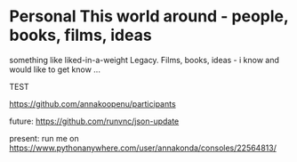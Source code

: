 # Personal This world around - people, books, films, ideas
something like liked-in-a-weight Legacy. Films, books, ideas - i know and would like to get know ...

TEST


https://github.com/annakoopenu/participants


future:
https://github.com/runvnc/json-update


present:
run me on https://www.pythonanywhere.com/user/annakonda/consoles/22564813/
